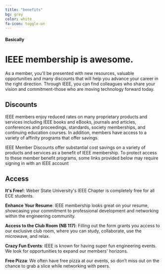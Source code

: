 ```yaml
---
title: "benefits"
bg: grey
color: white
fa-icon: toggle-on
---
```


#### Basically

# IEEE membership is awesome.

As a member, you'll be presented with new resources, valuable opportunities and many discounts that will help you advance your career in the right direction.  Through IEEE, you can find colleagues who share your vision and commitment-those who are moving technology forward today.

## Discounts

IEEE members enjoy reduced rates on many proprietary products and services including IEEE books and eBooks, journals and articles, conferences and proceedings, standards, society memberships, and continuing education courses. In addition, members have access to a variety of affinity programs that offer savings. 

IEEE Member Discounts offer substantial cost savings on a variety of products and services as a benefit of IEEE membership. To protect access to these member benefit programs, some links provided below may require signing in with an IEEE account

## Access

**It's Free!**: Weber State University's IEEE Chapter is completely free for all ECE students.

**Enhance Your Resume**: IEEE membership looks great on your resume, showcasing your commitment to professional development and networking within the engineering community.

**Access to the Club Room (NB 117)**: Filling out the form grants you access to our exclusive club room, where you can study, collaborate, use the microwave, and relax.

**Crazy Fun Events**: IEEE is known for having super fun engineering events. We look for opportunities to expand our members' horizons.

**Free Pizza**: We often have free pizza at our events, so don’t miss out on the chance to grab a slice while networking with peers.



<!-- 
## Setup as user homepage

- Go click **fork** on the [github project page](https://github.com/t413/SinglePaged)
- Rename your new repository to `**username**.github.io`. (click settings in the right column)
- Clone your repository, **cd into the project**
- Run `git checkout publish && git branch -m master && git push -u origin master && git branch -D gh-pages` to get the *publish* branch as master for a clean, empty starting point.
- On your github project page go to *settings* again and change your **default branch** to ***master***
- Run `git push origin --delete gh-pages` to delete your remote's development branch

Now hop over to [Usage](#usage) to get it running with your own stuff!

**When you publish changes use `git push -u origin master`**

-------------------------


## Setup as standalone project page

- Go click **fork** on the [github project page](https://github.com/t413/SinglePaged)
- Rename your new repository to `whatever you want`. (click settings in the right column)
  * It will go live at yourusername.github.io/**WhateverYouWant**
- Clone your repository, cd into the project
- Run `git checkout publish && git branch -D gh-pages && git branch -m gh-pages && git push -uf origin gh-pages` to swap the *publish* and *gh-pages* branch.

Now hop over to [Usage](#usage) to get it running with your own stuff!

**When you publish changes use `git push -u origin gh-pages`**

-------------------------


## Setup inside existing project

This is the most complicated use-case .. but it's the coolest.
Say you've got your kickass project `github.com/t413/kicker` and want to have
some web presence to post about on [hacker news](http://news.ycombinator.com).
This will create an orphan branch called `gh_pages` in your repository
where you can publish changes, posts, images, and such. It won't alter your code at all.

- `cd` into your project on the command line
- use `git remote add -t publish singlepage git@github.com:t413/SinglePaged.git` to get access to this repository.
- use `git fetch singlepage publish:gh-pages` to fetch the remote branch
- use `git branch --set-upstream gh-pages singlepage/publish && git checkout gh-pages;`
  This creates and checks out an orphan branch called gh-pages that tracks the original and lets you make changes.
- When you run `git push gh-pages:origin/gh-pages` it'll be live at *yourusername.github.io/repositoryName*

Now hop over to [Usage](#usage) to get it running with your own stuff!

**When you publish changes use `git push -u origin gh-pages`**
 -->
